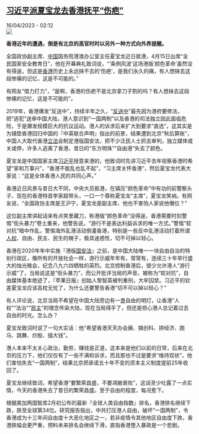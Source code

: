 <!--1681604102000-->
[习近平派夏宝龙去香港抚平“伤疤”](https://www.rfi.fr/cn/%E4%B8%AD%E5%9B%BD/20230416-%E4%B9%A0%E8%BF%91%E5%B9%B3%E6%B4%BE%E5%A4%8F%E5%AE%9D%E9%BE%99%E5%8E%BB%E9%A6%99%E6%B8%AF%E6%8A%9A%E5%B9%B3-%E4%BC%A4%E7%96%A4)
------

<div>16/04/2023 - 02:12</div><img src="https://s.rfi.fr/media/display/4a142d22-dbeb-11ed-adfd-005056bf30b7/w:1280/p:16x9/AP23105192625112.jpg"><p><strong>香港近年的遭遇，倒是有北京的高官时时以另外一种方式向外界提醒。                    </strong></p><div><p><span><span><span><span>全国政协副主席、<a href="https://www.rfi.fr/cn/关键词/中国/" target="_self">中国</a>国务院港澳办公室主任夏宝龙近日抵港，</span>4<span>月</span>15<span>日出席“全民国家安全教育日”，他在开幕典礼致词说，“‘条例风波’这场港版‘颜色革命’虽然没有得逞，但这是<a href="https://www.rfi.fr/cn/关键词/香港/" target="_self">香港</a>历史上永远抹不去的</span><span>‘伤疤’，是我们永久的痛，有人想抹去这段惨痛的记忆，这是不可能的。”</span></span></span></span></p><p><span><span><span><span>有网友“借力打力”，“是啊，香港的伤疤不是北京拿刀子割的吗？有人想抹去这段惨痛的记忆，这是不可能的”。</span></span></span></span></p><p><span><span><span>2019<span>年，香港爆发“反送中”，持续半年之久，“<a href="https://www.rfi.fr/cn/关键词/反送中/" target="_self">反送中</a>”最先因为港府要修法，把“逃犯”送审中国大陆，港人意识到“一国两制”以及香港的司法独立因此面临危险，于是爆发规模巨大的抗议运动。港人的诉求后来扩大到要求“直选”，这其实是为铺垫香港回归中国的『中英联合声明』指出的前景，结果遭到北京“秋后算账”，中国人大取代香港<a href="https://www.rfi.fr/cn/关键词/立法/" target="_self">立法</a>会制定港版国安法，把不少泛民人士抓去审判，独立媒体或关或停，许多人逃离了香港，昔日的“东方明珠”“自由港”失去了颜色。</span></span></span></span></p><p><span><span><span><span>夏宝龙是中国国家主席<a href="https://www.rfi.fr/cn/关键词/习近平/" target="_self">习近平</a>授意来港的，他致词时先讲习近平去年视察香港时希望“家和万事兴”，“香港不能乱也乱不起”，“习主席关怀香港”，然后夏宝龙代表大家说：“这是全体香港人民的共同心声。”</span></span></span></span></p><p><span><span><span><span>香港近日风景与昔日大不同，中央大员抵港，在镇压“颜色革命”中有功的前警察头子、现在的香港特首李家超带头，一口一个尊称夏宝龙“主席”，夏宝龙笑纳。有网友说，“全国政协主席是王沪宁，夏宝龙是副主席，他也不害怕人家说他僭位？”</span></span></span></span></p><p><span><span><span><span>这位副主席讲起话来有点笑里藏刀，称港版“颜色革命”没得逞，香港需要时刻警惕“街头暴力”卷土重来，他警告说，“游行不是表达利益诉求的唯一方式。”警惕“软对抗”暗中作乱，警惕海外乱港活动倒灌香港，特别是一些反中乱港活动打着所谓<a href="https://www.rfi.fr/cn/关键词/人权/" target="_self">人权</a>、自由、民主、民生的幌子，极具迷惑性，切不可掉以轻心。</span></span></span></span></p><p><span><span><span><span>香港在</span>2020<span>年年中实施『港版<a href="https://www.rfi.fr/cn/关键词/国安法/" target="_self">国安法</a>』之前，是中国大陆唯一一块自由自治的特别行政区，像所有的开放社会一样，游行示威年年有，常常有，连续三十年举行盛大的烛光晚会，纪念八九六四牺牲的英烈。北京控制香港后，很少允许港人“游行示威”了，当局说这是“街头暴力”，而公开批评当局的声音，被称为“软对抗”，自由媒体基本绝迹了，『苹果日报』创始人黎智英被判重刑，大牢囚禁。习近平的钦差夏宝龙应该高枕无忧了，为什么还要警告香港“切不可以掉以轻心？”</span></span></span></span></p><p><span><span><span><span>有人评论说，北京当局不希望在中国大陆旁边有一盏自由的明灯，让香港“人权”“法治”“<a href="https://www.rfi.fr/cn/关键词/民主/" target="_self">民主</a>”的理念传染大陆，现在当局得手了，但还是担心港人总记着过去自由的时光。怎么办？</span></span></span></span></p><p><span><span><span><span>夏宝龙致词时说了一句大实话：他“希望香港天天办会展、搞创科、拼经济、跑马、跳舞、炒股、搵大钱”。</span></span></span></span></p><p><span><span><span><span>港人本来不太关心政治，勤劳，赚钱是正道，这本来是他们以前的日常，后来在北京的压力下，他们仅仅有了一些不满和诉求，而且那也不过是要求“维持现状”，他们害怕失去“一国两制”，结果北京把承诺五十年不变的资本主义制度提前</span>25<span>年收回了。</span></span></span></span></p><p><span><span><span><span>夏宝龙继续致词，希望香港“要繁荣昌盛，不要凋敝衰败”，这话至少吐露了一点实情，今天的香港失去了昔日的繁荣昌盛。至于自由的程度，每况愈下。</span></span></span></span></p><p><span><span><span><span>根据美加两国智库</span>2<span>月初公布的最新『全球人类自由指数』排名，香港排名继续下跌，跌至全球第</span>34<span>位。研究报告指出，中共打压港人自由，破坏“一国两制”，令香港成为十三年间自由度十大恶化地区之一，若非疫情令其他地区自由度下跌，香港跌幅会更严重，预料未来排名会继续下滑，直指香港堕入暴政是一个悲剧。</span></span></span></span></p><div data-selfpromo-newsletter></div><div data-selfpromo-app></div></div>
